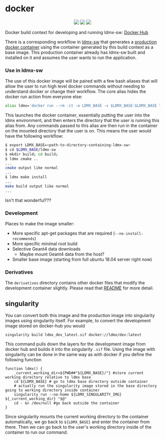 # docker

<p align="center">
<img src="https://github.com/LDMX-Software/docker/workflows/Base/badge.svg" />
<img src="https://github.com/LDMX-Software/docker/workflows/Geant4.10.6/badge.svg" />
<img src="https://github.com/LDMX-Software/docker/workflows/Derivatives/badge.svg" />
</p>

Docker build context for developing and running ldmx-sw: [Docker Hub](https://hub.docker.com/repository/docker/ldmx/dev)

There is a corresponding workflow in [ldmx-sw](https://github.com/LDMX-Software/ldmx-sw) that generates a [production docker container](https://hub.docker.com/repository/docker/ldmx/pro) using the container generated by this build context as a base image.
This production container already has ldmx-sw built and installed on it and assumes the user wants to run the application.

### Use in ldmx-sw

The use of this docker image will be paired with a few bash aliases that will allow the user to run high level docker commands without needing to understand docker or change their workflow. 
The core alias hides the docker run action from everyone else:
```bash
alias ldmx='docker run --rm -it -e LDMX_BASE -v $LDMX_BASE:$LDMX_BASE ldmx/dev $(pwd)'
```
This launches the docker container, essentially putting the user into the ldmx environment, and then enters the directory that the user is running this alias from.
Any commands passed to this alias are then run in the container on the mounted directory that the user is on.
This means the user would have the following workflow:
```bash
$ export LDMX_BASE=<path-to-directory-containing-ldmx-sw>
$ cd $LDMX_BASE/ldmx-sw
$ mkdir build; cd build;
$ ldmx cmake ..
...
cmake output like normal
...
$ ldmx make install
...
make build output like normal
...
```
Isn't that wonderful???

### Development

Places to make the image smaller:
 - More specific apt-get packages that are required (`--no-install-recommends`)
 - More specific minimal root build
 - Selective Geant4 data downloads
   - Maybe mount Geant4 data from the host?
 - Smaller base image (starting from full ubuntu 18.04 server right now)

### Derivatives
The `derivatives` directory contains other docker files that modify the development container slightly.
Please read that [README](derivatives/README.md) for more detail.

## singularity

You can convert both this image and the production image into singularity images using singularity itself.
For example, to convert the development image stored on docker-hub you would
```
singularity build ldmx_dev_latest.sif docker://ldmx/dev:latest
```
This command pulls down the layers for the development image from docker hub and builds it into the singularity `.sif` file.
Using the image with singularity can be done in the same way as with docker if you define the following function
```
function ldmx() {
    _current_working_dir=${PWD##"${LDMX_BASE}/"} #store current working directory relative to ldmx base
    cd ${LDMX_BASE} # go to ldmx base directory outside container
    # actually run the singularity image stored in the base directory going to working directory inside container
    singularity run --no-home ${LDMX_SINGULARITY_IMG} ${_current_working_dir} "$@"
    cd - &> /dev/null #go back outside the container
}
```
Since singularity mounts the current working directory to the container automatically, we go back to `${LDMX_BASE}` and enter the container from there.
Then we can go back to the user's working directory inside of the container to run our command.
